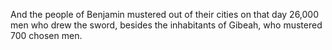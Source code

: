 And the people of Benjamin mustered out of their cities on that day 26,000 men who drew the sword, besides the inhabitants of Gibeah, who mustered 700 chosen men.
